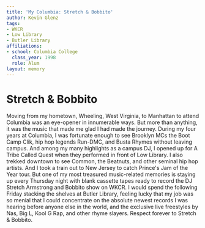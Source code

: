 ```yaml
---
title: 'My Columbia: Stretch & Bobbito'
author: Kevin Glenz
tags:
- WKCR
- Low Library
- Butler Library
affiliations:
- school: Columbia College
  class_year: 1998
  role: Alum
layout: memory
---
```


# Stretch & Bobbito

Moving from my hometown, Wheeling, West Virginia, to Manhattan to attend Columbia was an eye-opener in innumerable ways. But more than anything, it was the music that made me glad I had made the journey. During my four years at Columbia, I was fortunate enough to see Brooklyn MCs the Boot Camp Clik, hip hop legends Run-DMC, and Busta Rhymes without leaving campus. And among my many highlights as a campus DJ, I opened up for A Tribe Called Quest when they performed in front of Low Library. I also trekked downtown to see Common, the Beatnuts, and other seminal hip hop artists. And I took a train out to New Jersey to catch Prince's Jam of the Year tour. But one of my most treasured music-related memories is staying up every Thursday night with blank cassette tapes ready to record the DJ Stretch Armstrong and Bobbito show on WKCR. I would spend the following Friday stacking the shelves at Butler Library, feeling lucky that my job was so menial that I could concentrate on the absolute newest records I was hearing before anyone else in the world, and the exclusive live freestyles by Nas, Big L, Kool G Rap, and other rhyme slayers. Respect forever to Stretch & Bobbito.
